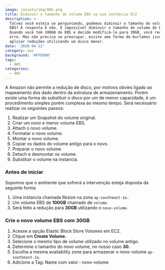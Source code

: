 ```yaml
---
image: /assets/img/AWS.png
title: Diminuir o tamanho do volume EBS na sua instância EC2
description: >-
  Talvez você esteja se perguntando, podemos diminuir o tamanho do volume do
  EBS? A resposta é não. É impossível diminuir o tamanho do volume do EBS.
  Quando você tem 100GB de EBS e decide modificá-lo para 30GB, você receberá um
  erro. Mas não precisa se preocupar, existe uma forma de burlamos isso e
  aplicar reduções utilizando um disco menor.
date: '2020-04-22'
category: aws
background: '#FF9900'
tags:
  - AWS
categories:
  - AWS
---
```

A Amazon não permite a redução de disco, por motivos obvies ligado ao mapeamento dos dado dentro da estrutura de armazenamento. Porém existe uma forma de substituir o disco por um de menor capacidade, é um procedimento simples porém complexa ao mesmo tempo. Será necessário realizar os seguintes passos:

1. Realizar um Snapshot do volume original.
2. Criar um novo e menor volume EBS.
3. Attach o novo volume.
4. Formatar o novo volume.
5. Montar o novo volume.
6. Copiar os dados do volume antigo para o novo.
7. Preparar o novo volume.
8. Detach e desmontar os volume.  
9. Substituir o volume na instancia.



### Antes de iniciar

Supomos que o ambiente que sofrerá a intervenção esteja disposta da seguinte forma

1. Uma instancia chamada Resize na zona `ap-southeast-1a.`
2. Um volume EBS de **100GB** chamado de `volume.`
3. Será feito a redução para **30GB** utilizando o `novo-volume.`

### Crie o novo volume EBS com 30GB

1. Acesse a opção Elastic Block Store Volumes em EC2.
2. Clique em **Create Volume.**
3. Selecione o mesmo tipo de volume utilizado no volume antigo.
4. Determine o tamanho do novo volume, no nosso caso **30.**
5. Escolha a mesma availability zone para armazenar o novo-volume `ap-southeast-1a`.
6. Adicione a Tag: Name com valor : novo-volume
